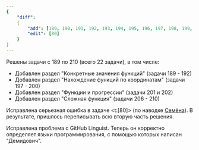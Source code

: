 ```yaml
---
{
    "diff":
    {
        "add": [189, 190, 191, 192, 193, 194, 195, 196, 197, 198, 199, 200, 201, 202, 203, 204, 205, 206, 207, 208, 209, 210],
        "edit": [80]
    }
}
---
```


Решены задачи с 189 по 210 (всего 22 задачи), в том числе:

* Добавлен раздел "Конкретные значения функций" (задачи 189 - 192)
* Добавлен раздел "Нахождение функций по координатам" (задачи 197 - 200)
* Добавлен раздел "Функции и прогрессии" (задачи 201 и 202)
* Добавлен раздел "Сложная функция" (задачи 206 - 210)

Исправлена серьезная ошибка в задаче <t:[80]> (по наводке [Семёна](https://bydef.ru/threads/oshibka-v-reshenii.9/)).
В результате, пришлось переписывать всю вторую часть решения.

Исправлена проблема с GitHub Linguist. Теперь он корректно определяет языки программирования, с помощью которых написан "Демидович".
